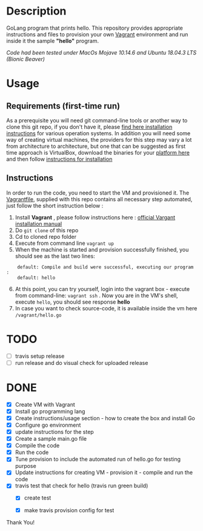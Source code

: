 # Description

GoLang program that prints hello. This repository provides appropriate instructions and files to provision your own [Vagrant](https://www.vagrantup.com/) environment and run inside it the sample **"hello"** program. 

*Code had been tested under MacOs Mojave 10.14.6 and Ubuntu 18.04.3 LTS (Bionic Beaver)*


# Usage

## Requirements (first-time run)
As a prerequisite you will need git command-line tools or another way to clone this git repo, if you don't have it, please [find here installation instructions](https://git-scm.com/book/en/v2/Getting-Started-Installing-Git) for various operation systems. In addition you will need some way of creating virtual machines, the providers for this step may vary a lot from architecture to architecture, but one that can be suggested as first time approach is VirtualBox, download the binaries for your [platform here](https://www.virtualbox.org/wiki/Downloads) and then follow [instructions for installation](https://www.virtualbox.org/manual/ch02.html)

## Instructions

In order to run the code, you need to start the VM and provisioned it. The [Vagrantfile](Vagrantfile), supplied with this repo contains all necessary step automated, just follow the short instruction below :

1. Install **Vagrant** , please follow instructions here : [official Vargant installation manual](https://www.vagrantup.com/docs/installation/)
2. Do ``git clone`` of this repo
3. Cd to cloned repo folder 
4. Execute from command line ``vagrant up``
5. When the machine is started and provision successfully finished, you should see as the last two lines: 
```
    default: Compile and build were successful, executing our program : 
    default: hello
```
6. At this point, you can try yourself, login into the vagrant box - execute from command-line: ```vagrant ssh```
. Now you are in the VM's shell, execute  ```hello```, you should see response **hello**
7. In case you want to check source-code, it is available inside the vm here ```/vagrant/hello.go```


# TODO 

- [ ] travis setup release
- [ ] run release and do visual check for uploaded release

# DONE

- [x] Create VM with Vagrant
- [x] Install go programming lang
- [x] Create instructions/usage section - how to create the box and install Go
- [x] Configure go environment
- [x] update instructions for the step
- [x] Create a sample main.go file
- [x] Compile the code
- [x] Run the code
- [x] Tune provision to include the automated run of hello.go for testing purpose
- [X] Update instructions for creating VM - provision it - compile and run the code
- [x] travis test that check for hello (travis run green build)
  - [x] create test
  - [x] make travis provision config for test


Thank You! 